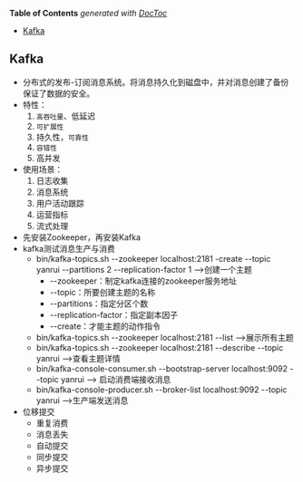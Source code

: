<!-- START doctoc generated TOC please keep comment here to allow auto update -->
<!-- DON'T EDIT THIS SECTION, INSTEAD RE-RUN doctoc TO UPDATE -->
**Table of Contents**  *generated with [DocToc](https://github.com/thlorenz/doctoc)*

- [Kafka](#kafka)

<!-- END doctoc generated TOC please keep comment here to allow auto update -->

## Kafka

* 分布式的发布-订阅消息系统。将消息持久化到磁盘中，并对消息创建了备份保证了数据的安全。
* 特性：
  1. `高吞吐量`、低延迟
  2. `可扩展性`
  3. 持久性，`可靠性`
  4. `容错性`
  5. 高并发
* 使用场景：
  1. 日志收集
  2. 消息系统
  3. 用户活动跟踪
  4. 运营指标
  5. 流式处理
* 先安装Zookeeper，再安装Kafka
* kafka测试消息生产与消费
  * bin/kafka-topics.sh --zookeeper localhost:2181 -create --topic yanrui --partitions 2 --replication-factor 1 -->创建一个主题
    * --zookeeper：制定kafka连接的zookeeper服务地址
    * --topic：所要创建主题的名称
    * --partitions：指定分区个数
    * --replication-factor：指定副本因子
    * --create：才能主题的动作指令
  * bin/kafka-topics.sh --zookeeper localhost:2181 --list -->展示所有主题
  * bin/kafka-topics.sh --zookeeper localhost:2181 --describe --topic yanrui -->查看主题详情
  * bin/kafka-console-consumer.sh --bootstrap-server localhost:9092 --topic yanrui --> 启动消费端接收消息
  * bin/kafka-console-producer.sh --broker-list localhost:9092 --topic yanrui -->生产端发送消息
* 位移提交
  * 重复消费
  * 消息丢失
  * 自动提交
  * 同步提交
  * 异步提交